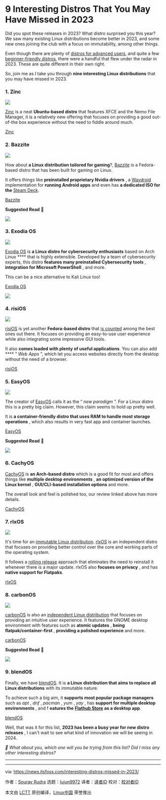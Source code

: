 [#]: subject: "9 Interesting Distros That You May Have Missed in 2023"
[#]: via: "https://news.itsfoss.com/interesting-distros-missed-in-2023/"
[#]: author: "Sourav Rudra https://news.itsfoss.com/author/sourav/"
[#]: collector: "lujun9972/lctt-scripts-1700446145"
[#]: translator: " "
[#]: reviewer: " "
[#]: publisher: " "
[#]: url: " "

9 Interesting Distros That You May Have Missed in 2023
======
Did you spot these releases in 2023? What distro surprised you this
year?
We saw many existing Linux distributions become better in 2023, and some new ones joining the club with a focus on immutability, among other things.

Even though there are plenty of [distros for advanced users][1], and quite a few [beginner-friendly distros][2], there were a handful that flew under the radar in 2023. These are quite different in their own right.

So, join me as I take you through **nine interesting Linux distributions** that you may have missed in 2023.

### 1\. Zinc

![][3]

[Zinc][4] is a neat **Ubuntu-based distro** that features XFCE and the Nemo File Manager, it is a relatively new offering that focuses on providing a good out-of-the box experience without the need to fiddle around much.

[Zinc][5]

### 2\. Bazzite

![][6]

How about **a Linux distribution tailored for gaming**?, [Bazzite][7] is a Fedora-based distro that has been built for gaming on Linux.

It offers things like **preinstalled proprietary Nvidia drivers** , a [Waydroid][8] implementation for **running Android apps** and even has **a dedicated ISO for the** [Steam Deck][9].

[Bazzite][10]

**Suggested Read** 📖

![][11]

### 3\. Exodia OS

![][12]

[Exodia OS][13] is **a Linux distro for cybersecurity enthusiasts** based on Arch Linux **** that is highly extensible. Developed by a team of cybersecurity experts, this distro **features many preinstalled Cybersecurity tools** , **integration for Microsoft PowerShell** , and more.

This can be a nice alternative to Kali Linux too!

[Exodia OS][14]

![][15]

### 4\. risiOS

![][16]

[risiOS][17] is yet another **Fedora-based distro** that [is counted][18] among the best ones out there. It focuses on providing an easy-to-use user experience while also integrating some impressive GUI tools.

It also **comes loaded with plenty of useful applications**. You can also add **** “ _Web Apps_ ”, which let you access websites directly from the desktop without the need of a browser.

[risiOS][19]

### 5\. EasyOS

![][20]

The creator of [EasyOS][21] calls it as the “ _new paradigm_ ”. For a Linux distro this is a pretty big claim. However, this claim seems to hold up pretty well.

It is **a container-friendly distro that uses RAM to handle most storage operations** , which also results in very fast app and container launches.

[EasyOS][22]

**Suggested Read** 📖

![][11]

### 6\. CachyOS

[CachyOS][23] is **an Arch-based distro** which is a good fit for most and offers things like **multiple desktop environments** , **an optimized version of the Linux kernel** , **GUI/CLI-based installation options** and more.

The overall look and feel is polished too, our review linked above has more details.

[CachyOS][24]

### 7\. rlxOS

![][25]

It's time for an [immutable Linux distribution][26]. [rlxOS][27] is an independent distro that focuses on providing better control over the core and working parts of the operating system.

It follows a [rolling release][28] approach that eliminates the need to reinstall it whenever there is a major update. rlxOS also **focuses on privacy** , and has **native support for Flatpaks**.

[rlxOS][29]

### 8\. carbonOS

![][30]

[carbonOS][31] is also an [independent Linux distribution][32] that focuses on providing an intuitive user experience. It features the GNOME desktop environment with features such as **atomic updates** , **being flatpak/container-first** , **providing a polished experience** and more.

[carbonOS][33]

**Suggested Read** 📖

![][11]

### 9\. blendOS

Finally, we have [blendOS][34]. It is **a Linux distribution that aims to replace all Linux distributions** with its immutable nature.

To achieve such a big aim, it **supports most popular package managers** such as _apt_ , _dnf_ , _pacman_ , _yum_ , _yay_ , has **support for multiple desktop environments** , and f **eatures the** [**Flathub Store**][35] **as a desktop app**.

[blendOS][36]

Well, that was it for this list, **2023 has been a busy year for new distro releases** , I can't wait to see what kind of innovation we will be seeing in 2024.

_💬 What about you, which one will you be trying from this list? Did I miss any other interesting distros?_

* * *

--------------------------------------------------------------------------------

via: https://news.itsfoss.com/interesting-distros-missed-in-2023/

作者：[Sourav Rudra][a]
选题：[lujun9972][b]
译者：[译者ID](https://github.com/译者ID)
校对：[校对者ID](https://github.com/校对者ID)

本文由 [LCTT](https://github.com/LCTT/TranslateProject) 原创编译，[Linux中国](https://linux.cn/) 荣誉推出

[a]: https://news.itsfoss.com/author/sourav/
[b]: https://github.com/lujun9972
[1]: https://itsfoss.com/advanced-linux-distros/
[2]: https://itsfoss.com/best-linux-beginners/
[3]: https://news.itsfoss.com/content/images/2023/12/Zinc.jpg
[4]: https://news.itsfoss.com/zinc-distro/
[5]: https://teejeetech.com/tag/zinc/
[6]: https://news.itsfoss.com/content/images/2023/12/Bazzite.jpg
[7]: https://news.itsfoss.com/bazzite/
[8]: https://waydro.id/
[9]: https://store.steampowered.com/steamdeck
[10]: https://github.com/ublue-os/bazzite/releases
[11]: https://news.itsfoss.com/content/images/size/w256h256/2022/08/android-chrome-192x192.png
[12]: https://news.itsfoss.com/content/images/2023/12/Exodia.jpg
[13]: https://news.itsfoss.com/exodia-os/
[14]: https://github.com/Exodia-OS/exodia-home-ISO/releases
[15]: https://news.itsfoss.com/content/images/2023/04/Follow-us-on-Google-News.png
[16]: https://news.itsfoss.com/content/images/2023/12/risiOS.jpg
[17]: https://news.itsfoss.com/risi-os/
[18]: https://itsfoss.com/best-fedora-linux-distributions/
[19]: https://risi.io/
[20]: https://news.itsfoss.com/content/images/2023/12/EasyOS.jpg
[21]: https://news.itsfoss.com/easyos/
[22]: https://distro.ibiblio.org/easyos/amd64/releases/kirkstone/
[23]: https://news.itsfoss.com/cachyos/
[24]: https://cachyos.org/
[25]: https://news.itsfoss.com/content/images/2023/12/rlxos.jpg
[26]: https://itsfoss.com/immutable-linux-distros/
[27]: https://news.itsfoss.com/rlxos/
[28]: https://itsfoss.com/rolling-release/
[29]: https://rlxos.dev/downloads/
[30]: https://news.itsfoss.com/content/images/2023/12/carbonOS.jpg
[31]: https://news.itsfoss.com/carbonos/
[32]: https://itsfoss.com/independent-linux-distros/
[33]: https://carbon.sh/
[34]: https://news.itsfoss.com/blendos/
[35]: https://flathub.org/en
[36]: https://blendos.co/
